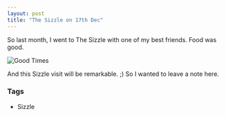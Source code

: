 ```yaml
---
layout: post
title: "The Sizzle on 17th Dec"
---
```



So last month, I went to The Sizzle with one of my best friends. Food was good. 

![Good Times](http://4.bp.blogspot.com/-4tiP7N1ENtY/VMQMfdTj03I/AAAAAAAABLs/YjQ1ANX4yqA/s1600/sizzle.jpg)

And this Sizzle visit will be remarkable. ;) So I wanted to leave a note here.

### Tags

- Sizzle
